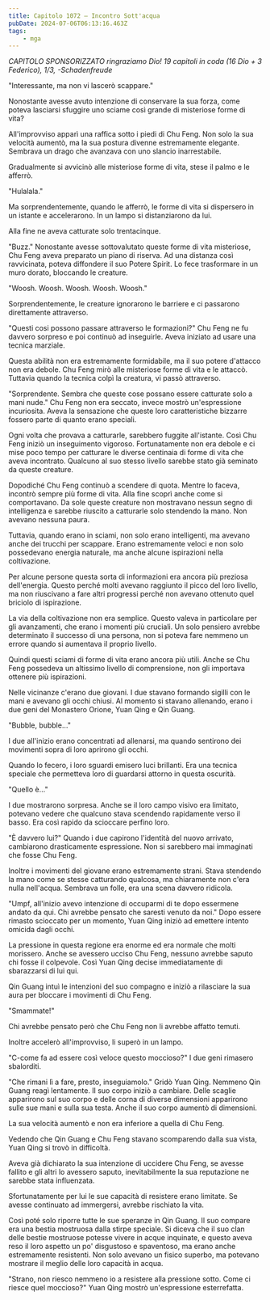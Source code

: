 ```yaml
---
title: Capitolo 1072 – Incontro Sott'acqua
pubDate: 2024-07-06T06:13:16.463Z
tags:
    - mga
---
```



<em>CAPITOLO SPONSORIZZATO ringraziamo Dio!
19 capitoli in coda (16 Dio + 3 Federico), 1/3,
-Schadenfreude</em>


"Interessante, ma non vi lascerò scappare."


Nonostante avesse avuto intenzione di conservare la sua forza, come poteva lasciarsi sfuggire uno sciame così grande di misteriose forme di vita?


All'improvviso apparì una raffica sotto i piedi di Chu Feng. Non solo la sua velocità aumentò, ma la sua postura divenne estremamente elegante. Sembrava un drago che avanzava con uno slancio inarrestabile.


Gradualmente si avvicinò alle misteriose forme di vita, stese il palmo e le afferrò.


"Hulalala."


Ma sorprendentemente, quando le afferrò, le forme di vita si dispersero in un istante e accelerarono. In un lampo si distanziarono da lui.


Alla fine ne aveva catturate solo trentacinque.


"Buzz." Nonostante avesse sottovalutato queste forme di vita misteriose, Chu Feng aveva preparato un piano di riserva. Ad una distanza così ravvicinata, poteva diffondere il suo Potere Spirit. Lo fece trasformare in un muro dorato, bloccando le creature.


"Woosh. Woosh. Woosh. Woosh. Woosh."


Sorprendentemente, le creature ignorarono le barriere e ci passarono direttamente attraverso.


"Questi cosi possono passare attraverso le formazioni?" Chu Feng ne fu davvero sorpreso e poi continuò ad inseguirle. Aveva iniziato ad usare una tecnica marziale.


Questa abilità non era estremamente formidabile, ma il suo potere d'attacco non era debole. Chu Feng mirò alle misteriose forme di vita e le attaccò. Tuttavia quando la tecnica colpì la creatura, vi passò attraverso.


"Sorprendente. Sembra che queste cose possano essere catturate solo a mani nude." Chu Feng non era seccato, invece mostrò un'espressione incuriosita. Aveva la sensazione che queste loro caratteristiche bizzarre fossero parte di quanto erano speciali.


Ogni volta che provava a catturarle, sarebbero fuggite all'istante. Così Chu Feng iniziò un inseguimento vigoroso. Fortunatamente non era debole e ci mise poco tempo per catturare le diverse centinaia di forme di vita che aveva incontrato. Qualcuno al suo stesso livello sarebbe stato già seminato da queste creature.


Dopodiché Chu Feng continuò a scendere di quota. Mentre lo faceva, incontrò sempre più forme di vita. Alla fine scoprì anche come si comportavano. Da sole queste creature non mostravano nessun segno di intelligenza e sarebbe riuscito a catturarle solo stendendo la mano. Non avevano nessuna paura.


Tuttavia, quando erano in sciami, non solo erano intelligenti, ma avevano anche dei trucchi per scappare. Erano estremamente veloci e non solo possedevano energia naturale, ma anche alcune ispirazioni nella coltivazione.


Per alcune persone questa sorta di informazioni era ancora più preziosa dell'energia. Questo perché molti avevano raggiunto il picco del loro livello, ma non riuscivano a fare altri progressi perché non avevano ottenuto quel briciolo di ispirazione.


La via della coltivazione non era semplice. Questo valeva in particolare per gli avanzamenti, che erano i momenti più cruciali. Un solo pensiero avrebbe determinato il successo di una persona, non si poteva fare nemmeno un errore quando si aumentava il proprio livello.


Quindi questi sciami di forme di vita erano ancora più utili. Anche se Chu Feng possedeva un altissimo livello di comprensione, non gli importava ottenere più ispirazioni.


Nelle vicinanze c'erano due giovani. I due stavano formando sigilli con le mani e avevano gli occhi chiusi. Al momento si stavano allenando, erano i due geni del Monastero Orione, Yuan Qing e Qin Guang.


"Bubble, bubble..."


I due all'inizio erano concentrati ad allenarsi, ma quando sentirono dei movimenti sopra di loro aprirono gli occhi.


Quando lo fecero, i loro sguardi emisero luci brillanti. Era una tecnica speciale che permetteva loro di guardarsi attorno in questa oscurità.


"Quello è..."


I due mostrarono sorpresa. Anche se il loro campo visivo era limitato, potevano vedere che qualcuno stava scendendo rapidamente verso il basso. Era così rapido da scioccare perfino loro.


"È davvero lui?" Quando i due capirono l'identità del nuovo arrivato, cambiarono drasticamente espressione. Non si sarebbero mai immaginati che fosse Chu Feng.


Inoltre i movimenti del giovane erano estremamente strani. Stava stendendo la mano come se stesse catturando qualcosa, ma chiaramente non c'era nulla nell'acqua. Sembrava un folle, era una scena davvero ridicola.


"Umpf, all'inizio avevo intenzione di occuparmi di te dopo essermene andato da qui. Chi avrebbe pensato che saresti venuto da noi." Dopo essere rimasto scioccato per un momento, Yuan Qing iniziò ad emettere intento omicida dagli occhi.


La pressione in questa regione era enorme ed era normale che molti morissero. Anche se avessero ucciso Chu Feng, nessuno avrebbe saputo chi fosse il colpevole. Così Yuan Qing decise immediatamente di sbarazzarsi di lui qui.


Qin Guang intuì le intenzioni del suo compagno e iniziò a rilasciare la sua aura per bloccare i movimenti di Chu Feng.


"Smammate!"


Chi avrebbe pensato però che Chu Feng non li avrebbe affatto temuti.


Inoltre accelerò all'improvviso, li superò in un lampo.


"C-come fa ad essere così veloce questo moccioso?" I due geni rimasero sbalorditi.


"Che rimani lì a fare, presto, inseguiamolo." Gridò Yuan Qing. Nemmeno Qin Guang reagì lentamente. Il suo corpo iniziò a cambiare. Delle scaglie apparirono sul suo corpo e delle corna di diverse dimensioni apparirono sulle sue mani e sulla sua testa. Anche il suo corpo aumentò di dimensioni.


La sua velocità aumentò e non era inferiore a quella di Chu Feng.


Vedendo che Qin Guang e Chu Feng stavano scomparendo dalla sua vista, Yuan Qing si trovò in difficoltà.


Aveva già dichiarato la sua intenzione di uccidere Chu Feng, se avesse fallito e gli altri lo avessero saputo, inevitabilmente la sua reputazione ne sarebbe stata influenzata.


Sfortunatamente per lui le sue capacità di resistere erano limitate. Se avesse continuato ad immergersi, avrebbe rischiato la vita.


Così poté solo riporre tutte le sue speranze in Qin Guang. Il suo compare era una bestia mostruosa dalla stirpe speciale. Si diceva che il suo clan delle bestie mostruose potesse vivere in acque inquinate, e questo aveva reso il loro aspetto un po' disgustoso e spaventoso, ma erano anche estremamente resistenti. Non solo avevano un fisico superbo, ma potevano mostrare il meglio delle loro capacità in acqua.


"Strano, non riesco nemmeno io a resistere alla pressione sotto. Come ci riesce quel moccioso?" Yuan Qing mostrò un'espressione esterrefatta.
                                


                                



